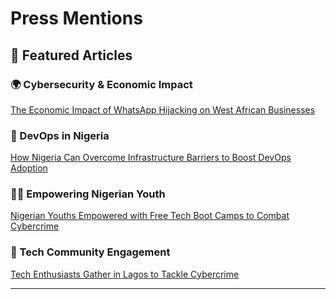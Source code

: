 # Press Mentions

## 📰 Featured Articles

### 🌍 Cybersecurity & Economic Impact
[The Economic Impact of WhatsApp Hijacking on West African Businesses](https://tribuneonlineng.com/the-economic-impact-of-whatsapp-hijacking-on-west-african-businesses/)

### 🚀 DevOps in Nigeria
[How Nigeria Can Overcome Infrastructure Barriers to Boost DevOps Adoption](https://techpressionmedia.com/how-nigeria-can-overcome-infrastructure-barriers-to-boost-devops-adoption/)

### 👨‍💻 Empowering Nigerian Youth
[Nigerian Youths Empowered with Free Tech Boot Camps to Combat Cybercrime](https://thenationonlineng.net/nigerian-youths-empowered-with-free-tech-boot-camps-to-combat-cybercrime/)

### 🤝 Tech Community Engagement
[Tech Enthusiasts Gather in Lagos to Tackle Cybercrime](https://thenationonlineng.net/tech-enthusiasts-gather-in-lagos-to-tackle-cybercrime/)

---

